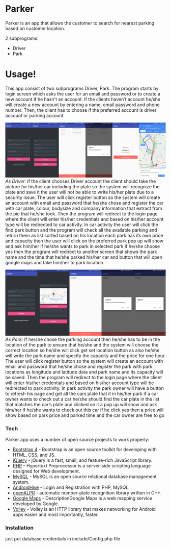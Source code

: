 # Parker

Parker is an app that allows the customer to search for nearest parking based on customer location.

2 subprograms:
  - Driver
  - Park
 
# Usage!

This app consist of two subprograms Driver, Park. The program starts by login screen which asks the user for an email and password or to create a new account if he hasn't an account. If the clients haven’t account he/she will create a new account by entering a name, email password and phone number. Then, the client has to choose if the preferred account is driver account or parking account.

![](https://raw.githubusercontent.com/omarauf/parking-app/master/Pic%20Example/Driver.jpg)
*As Driver:* if the client chooses Driver account the client should take the picture for his/her car including the plate so the system will recognize the plate and save it the user will not be able to write his/her plate due to a security issue. The user will click register button so the system will create an account with email and password that he/she chose and register the car with car plate, colour, bodysize and company information that extract from the pic that he/she took. Then the program will redirect to the login page where the client will enter his/her credentials and based on his/her account type will be redirected to car activity. In car activity the user will click the find park button and the program will check all the available parking and return them as list sorted based on his location each park has its own price and capacity then the user will click on the preferred park pop up will show and ask him/her if he/she wants to park in selected park if he/she choose yes then the program will redirect to another screen that shows the park name and the time that he/she parked his/her car and button that will open google maps and take him/her to park location 


![](https://raw.githubusercontent.com/omarauf/parking-app/master/Pic%20Example/Park.jpg)
*As Park:* If he/she chose the parking account then he/she has to be in the location of the park to ensure that he/she and the system will choose the correct location so he/she will click get set location button as also he/she will write the park name and specify the capacity and the price for one hour. The user will click register button so the system will create an account with email and password that he/she chose and register the park with park locations as longitude and latitude data and park name and its capacity will be saved. Then the program will redirect to the login page where the client will enter his/her credentials and based on his/her account type will be redirected to park activity. In park activity the park owner will have a button to refresh his page and get all the cars plate that it in his/her park if a car owner wants to check out a car he/she should find the car plate in the list that matches the car’s plate and clicked on it a pop up will show and ask him/her if he/she wants to check out this car if he click yes then a price will show based on park price and parked time and the car owner are free to go 



### Tech
Parker app uses a number of open source projects to work properly:

* [Bootstrap 4] - Bootstrap is an open source toolkit for developing with HTML, CSS, and JS.
* [jQuery] - jQuery is a fast, small, and feature-rich JavaScript library.
* [PHP] - Hypertext Preprocessor is a server-side scripting language designed for Web development.
* [MySQL] - MySQL is an open source relational database management system.
* [AndroidHive] - Login and Registration with PHP, MySQL.
* [openALPR] - automatic number-plate recognition library written in C++.
* [Google Maps] - DescriptionGoogle Maps is a web mapping service developed by Google.
* [Volley] - Volley is an HTTP library that makes networking for Android apps easier and most importantly, faster.
### Installation

just put database credentials in include/Config.php file

   [Bootstrap 4]: <https://getbootstrap.com/>
   [jQuery]: <http://jquery.com>
   [php]: <http://twitter.com/tjholowaychuk>
   [mysql]: <https://www.mysql.com/>
   [androidhive]: <https://www.androidhive.info/2012/01/android-login-and-registration-with-php-mysql-and-sqlite/>
   [openALPR]: <https://www.openalpr.com/> 
   [Google Maps]: <https://developers.google.com/maps/documentation/>
   [Volley]: <https://developer.android.com/training/volley/>
   
   

